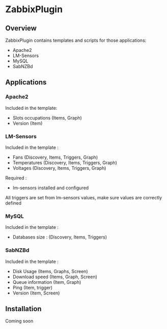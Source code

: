 ZabbixPlugin
============

Overview
--------

ZabbixPlugin contains templates and scripts for those applications:
- Apache2
- LM-Sensors
- MySQL
- SabNZBd

Applications
------------

### Apache2

Included in the template:
- Slots occupations (Items, Graph)
- Version (Item)


### LM-Sensors

Included in the template :
- Fans (Discovery, Items, Triggers, Graph)
- Temperatures (Discovery, Items, Triggers, Graph)
- Voltages (Discovery, Items, Triggers, Graph)

Required :
- lm-sensors installed and configured

All triggers are set from lm-sensors values, make sure values are correctly defined


### MySQL

Included in the template :
- Databases size : (Discovery, Items, Triggers)


### SabNZBd

Included in the template :
- Disk Usage (Items, Graphs, Screen)
- Download speed (Items, Graph, Screen)
- Queue information (Item, Graph)
- Ping (Item, trigger)
- Version (Item, Screen)


Installation
------------

Coming soon

